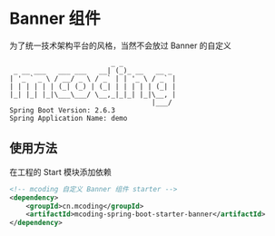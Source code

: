 # Banner 组件

为了统一技术架构平台的风格，当然不会放过 Banner 的自定义

```text
                         _ _
 _ __ ___   ___ ___   __| (_)_ __   __ _
| '_ ` _ \ / __/ _ \ / _` | | '_ \ / _` |
| | | | | | (_| (_) | (_| | | | | | (_| |
|_| |_| |_|\___\___/ \__,_|_|_| |_|\__, |
                                   |___/
Spring Boot Version: 2.6.3
Spring Application Name: demo
```

## 使用方法

在工程的 Start 模块添加依赖

```xml
<!-- mcoding 自定义 Banner 组件 starter -->
<dependency>
    <groupId>cn.mcoding</groupId>
    <artifactId>mcoding-spring-boot-starter-banner</artifactId>
</dependency>
```